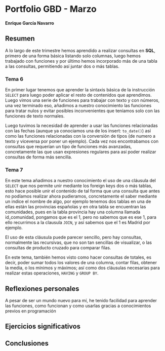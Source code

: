 # Portfolio GBD - Marzo
#### Enrique García Navarro

## Resumen

A lo largo de este trimestre hemos aprendido a realizar consultas en **SQL**, primero de una forma básica listando solo columnas, luego hemos trabajado con funciones y por último hemos incorporado más de una tabla a las consultas, permitiendo así juntar dos o más tablas.
### Tema 6
En primer lugar tenemos que aprender la sintaxis básica de la instrucción `SELECT` para luego poder aplicar el resto de contenidos que aprendimos. Luego vimos una serie de funciones para trabajar con texto y con números, una vez terminado eso, añadimos a nuestro conocimiento las funciones para tratar nulos y evitar posibles inconvenientes que teníamos solo con las funciones de texto normales.

Luego tuvimos la necesidad de aprender a usar las funciones relacionadas con las fechas (aunque ya conociamos una de los insert: `to_date()`) así como las funciones relacionadas con la conversión de tipos (de numero a texto y viceversa por poner un ejemplo). Cada vez nos encontrabamos con consultas que requerían un tipo de funciones más avanzadas, concretamente las que usan expresiones regulares para así poder realizar consultas de forma más sencilla.

### Tema 7

En este tema añadimos a nuestro conocimiento el uso de una cláusula del `SELECT` que nos permite unir mediante los foreign keys dos o más tablas, esto hace posible unir el contenido de tal forma que una consulta que antes no podíamos realizar ahora pudieramos, concretamente el saber mediante un indice el nombre de algo, por ejemplo tenemos dos tablas en una de ellas están las provincias españolas y en otra tabla se encuentran las comunidades, pues en la tabla provincia hay una columna llamada id_comunidad, pongamos que es el 1, pero no sabemos que es ese 1, para ello recurrimos a la clausula `JOIN`, y así sabemos que el 1 es Madrid por ejemplo.

El uso de esta cláusula puede parecer sencillo, pero hay consultas, normalmente las recursivas, que no son tan sencillas de visualizar, o las consultas de producto cruzado para comparar filas.

En este tema, también hemos visto como hacer consultas de totales, es decir, poder sumar todos los valores de una columna, contar filas, obtener la media, o los mínimos y máximos; así como dos cláusulas necesarias para realizar estas operaciones, `HAVING` y `GROUP BY`.

## Reflexiones personales

A pesar de ser un mundo nuevo para mí, he tenido facilidad para aprender las funciones, como funcionan y como usarlas gracias a conocimientos previos en programación

## Ejercicios significativos


## Conclusiones

